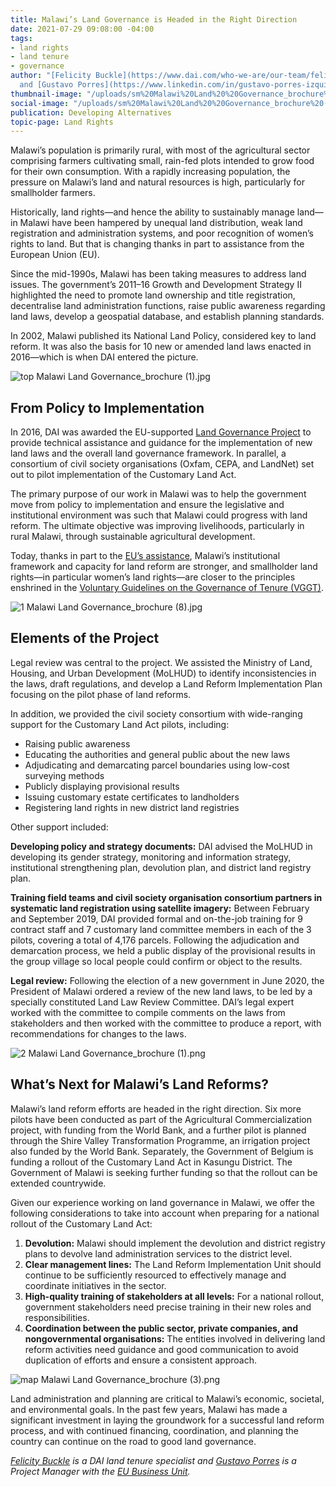 ```yaml
---
title: Malawi’s Land Governance is Headed in the Right Direction
date: 2021-07-29 09:08:00 -04:00
tags:
- land rights
- land tenure
- governance
author: "[Felicity Buckle](https://www.dai.com/who-we-are/our-team/felicity-buckle)
  and [Gustavo Porres](https://www.linkedin.com/in/gustavo-porres-izquierdo-62919679/)"
thumbnail-image: "/uploads/sm%20Malawi%20Land%20%20Governance_brochure%20(7).jpg"
social-image: "/uploads/sm%20Malawi%20Land%20%20Governance_brochure%20(7).jpg"
publication: Developing Alternatives
topic-page: Land Rights
---
```


Malawi’s population is primarily rural, with most of the agricultural sector comprising farmers cultivating small, rain-fed plots intended to grow food for their own consumption. With a rapidly increasing population, the pressure on Malawi’s land and natural resources is high, particularly for smallholder farmers.

Historically, land rights—and hence the ability to sustainably manage land—in Malawi have been hampered by unequal land distribution, weak land registration and administration systems, and poor recognition of women’s rights to land. But that is changing thanks in part to assistance from the European Union (EU).






Since the mid-1990s, Malawi has been taking measures to address land issues. The government’s 2011–16 Growth and Development Strategy II highlighted the need to promote land ownership and title registration, decentralise land administration functions, raise public awareness regarding land laws, develop a geospatial database, and establish planning standards.

In 2002, Malawi published its National Land Policy, considered key to land reform. It was also the basis for 10 new or amended land laws enacted in 2016—which is when DAI entered the picture.

![top Malawi Land  Governance_brochure (1).jpg](/uploads/top%20Malawi%20Land%20%20Governance_brochure%20(1).jpg)

## From Policy to Implementation

In 2016, DAI was awarded the EU-supported [Land Governance Project](https://www.dai.com/our-work/projects/malawi-technical-cooperation-to-strengthen-national-capacity-in-implementing-land-policies-and-laws-efficiently-and-effectively-land-governance) to provide technical assistance and guidance for the implementation of new land laws and the overall land governance framework. In parallel, a consortium of civil society organisations (Oxfam, CEPA, and LandNet) set out to pilot implementation of the Customary Land Act. 

The primary purpose of our work in Malawi was to help the government move from policy to implementation and ensure the legislative and institutional environment was such that Malawi could progress with land reform. The ultimate objective was improving livelihoods, particularly in rural Malawi, through sustainable agricultural development.

Today, thanks in part to the [EU’s assistance](https://www.dai.com/uploads/Malawi%20Land%20brochure%20A4%20%28pages%29_Final.pdf), Malawi’s institutional framework and capacity for land reform are stronger, and smallholder land rights—in particular women’s land rights—are closer to the principles enshrined in the [Voluntary Guidelines on the Governance of Tenure (VGGT)](http://www.fao.org/policy-support/mechanisms/mechanisms-details/en/c/448858/).

![1 Malawi Land  Governance_brochure (8).jpg](/uploads/1%20Malawi%20Land%20%20Governance_brochure%20(8).jpg)

## Elements of the Project

Legal review was central to the project. We assisted the Ministry of Land, Housing, and Urban Development (MoLHUD) to identify inconsistencies in the laws, draft regulations, and develop a Land Reform Implementation Plan focusing on the pilot phase of land reforms.

In addition, we provided the civil society consortium with wide-ranging support for the Customary Land Act pilots, including:

* Raising public awareness
* Educating the authorities and general public about the new laws
* Adjudicating and demarcating parcel boundaries using low-cost surveying methods
* Publicly displaying provisional results
* Issuing customary estate certificates to landholders
* Registering land rights in new district land registries

Other support included:

**Developing policy and strategy documents:** DAI advised the MoLHUD in developing its gender strategy, monitoring and information strategy, institutional strengthening plan, devolution plan, and district land registry plan.

**Training field teams and civil society organisation consortium partners in systematic land registration using satellite imagery:** Between February and September 2019, DAI provided formal and on-the-job training for 9 contract staff and 7 customary land committee members in each of the 3 pilots, covering a total of 4,176 parcels. Following the adjudication and demarcation process, we held a public display of the provisional results in the group village so local people could confirm or object to the results.

**Legal review:** Following the election of a new government in June 2020, the President of Malawi ordered a review of the new land laws, to be led by a specially constituted Land Law Review Committee. DAI’s legal expert worked with the committee to compile comments on the laws from stakeholders and then worked with the committee to produce a report, with recommendations for changes to the laws.

![2 Malawi Land  Governance_brochure (1).png](/uploads/2%20Malawi%20Land%20%20Governance_brochure%20(1).png)

## What’s Next for Malawi’s Land Reforms?

Malawi’s land reform efforts are headed in the right direction. Six more pilots have been conducted as part of the Agricultural Commercialization project, with funding from the World Bank, and a further pilot is planned through the Shire Valley Transformation Programme, an irrigation project also funded by the World Bank. Separately, the Government of Belgium is funding a rollout of the Customary Land Act in Kasungu District. The Government of Malawi is seeking further funding so that the rollout can be extended countrywide.

Given our experience working on land governance in Malawi, we offer the following considerations to take into account when preparing for a national rollout of the Customary Land Act:

1. **Devolution:** Malawi should implement the devolution and district registry plans to devolve land administration services to the district level.
1. **Clear management lines:** The Land Reform Implementation Unit should continue to be sufficiently resourced to effectively manage and coordinate initiatives in the sector.
1. **High-quality training of stakeholders at all levels:** For a national rollout, government stakeholders need precise training in their new roles and responsibilities.
1. **Coordination between the public sector, private companies, and nongovernmental organisations:** The entities involved in delivering land reform activities need guidance and good communication to avoid duplication of efforts and ensure a consistent approach.

![map Malawi Land  Governance_brochure (3).png](/uploads/map%20Malawi%20Land%20%20Governance_brochure%20(3).png)

Land administration and planning are critical to Malawi’s economic, societal, and environmental goals. In the past few years, Malawi has made a significant investment in laying the groundwork for a successful land reform process, and with continued financing, coordination, and planning the country can continue on the road to good land governance.

*[Felicity Buckle](https://www.dai.com/who-we-are/our-team/felicity-buckle) is a DAI land tenure specialist and [Gustavo Porres](https://www.linkedin.com/in/gustavo-porres-izquierdo-62919679/) is a Project Manager with the [EU Business Unit](https://www.dai.com/who-we-are/global-reach/european-union).*